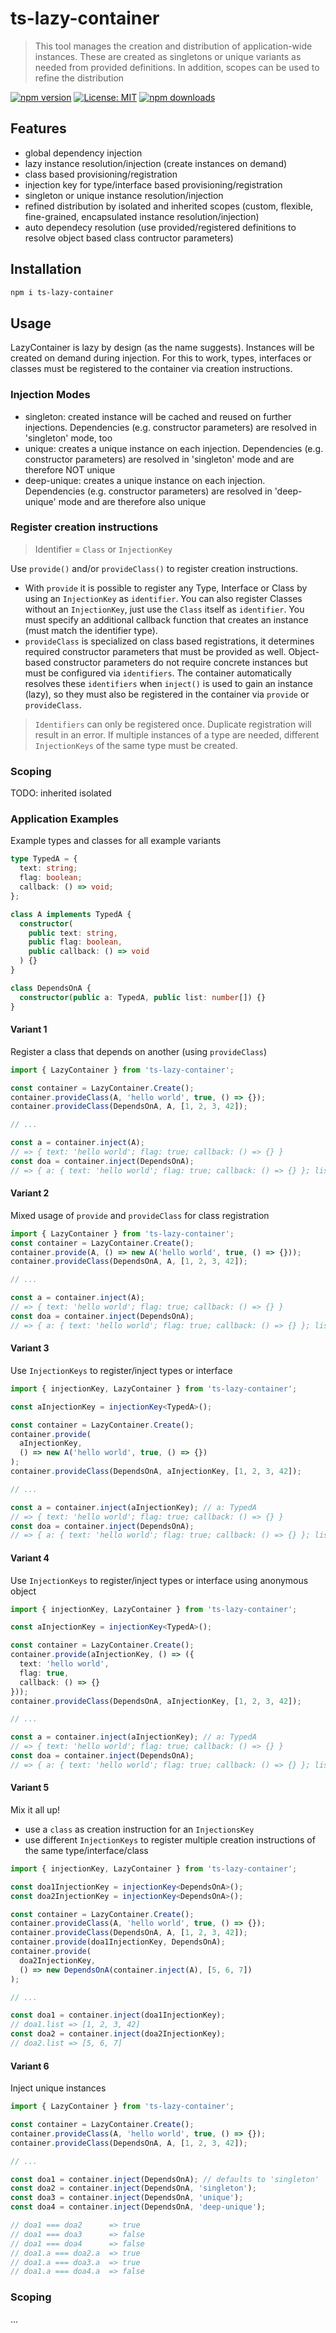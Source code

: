 # ts-lazy-container
> This tool manages the creation and distribution of application-wide instances. These are created as singletons or unique variants as needed from provided definitions. In addition, scopes can be used to refine the distribution

[![npm version](https://badge.fury.io/js/ts-lazy-container.svg)](https://badge.fury.io/js/ts-lazy-container)
[![License: MIT](https://img.shields.io/badge/License-MIT-yellow.svg)](https://opensource.org/licenses/MIT)
[![npm downloads](https://badgen.net/npm/dw/ts-lazy-container)](https://badge.fury.io/js/ts-lazy-container)

## Features
- global dependency injection
- lazy instance resolution/injection (create instances on demand)
- class based provisioning/registration
- injection key for type/interface based provisioning/registration
- singleton or unique instance resolution/injection
- refined distribution by isolated and inherited scopes (custom, flexible, fine-grained, encapsulated instance resolution/injection)
- auto dependecy resolution (use provided/registered definitions to resolve object based class contructor parameters)

## Installation
```bash
npm i ts-lazy-container
```

## Usage

LazyContainer is lazy by design (as the name suggests). Instances will be created on demand during injection. For this to work, types, interfaces or classes must be registered to the container via creation instructions.

### Injection Modes

- singleton: created instance will be cached and reused on further injections. Dependencies (e.g. constructor parameters) are resolved in 'singleton' mode, too
- unique: creates a unique instance on each injection. Dependencies (e.g. constructor parameters) are resolved in 'singleton' mode and are therefore NOT unique
- deep-unique: creates a unique instance on each injection. Dependencies (e.g. constructor parameters) are resolved in 'deep-unique' mode and are therefore also unique

### Register creation instructions

> Identifier = `Class` or `InjectionKey`

Use `provide()` and/or `provideClass()` to register creation instructions.
- With `provide` it is possible to register any Type, Interface or Class by using an `InjectionKey` as `identifier`. You can also register Classes without an `InjectionKey`, just use the `Class` itself as `identifier`. You must specify an additional callback function that creates an instance (must match the identifier type).
- `provideClass` is specialized on class based registrations, it determines required constructor parameters that must be provided as well. Object-based constructor parameters do not require concrete instances but must be configured via `identifiers`. The container automatically resolves these `identifiers` when `inject()` is used to gain an instance (lazy), so they must also be registered in the container via `provide` or `provideClass`.

> `Identifiers` can only be registered once. Duplicate registration will result in an error. If multiple instances of a type are needed, different `InjectionKeys` of the same type must be created.

### Scoping

TODO:
inherited
isolated

### Application Examples

Example types and classes for all example variants

```ts
type TypedA = {
  text: string;
  flag: boolean;
  callback: () => void;
};

class A implements TypedA {
  constructor(
    public text: string,
    public flag: boolean,
    public callback: () => void
  ) {}
}

class DependsOnA {
  constructor(public a: TypedA, public list: number[]) {}
}
```

#### Variant 1

Register a class that depends on another (using `provideClass`)

```ts
import { LazyContainer } from 'ts-lazy-container';

const container = LazyContainer.Create();
container.provideClass(A, 'hello world', true, () => {});
container.provideClass(DependsOnA, A, [1, 2, 3, 42]);

// ...

const a = container.inject(A);
// => { text: 'hello world'; flag: true; callback: () => {} }
const doa = container.inject(DependsOnA);
// => { a: { text: 'hello world'; flag: true; callback: () => {} }; list: [1, 2, 3, 42] }
```

#### Variant 2

Mixed usage of `provide` and `provideClass` for class registration

```ts
import { LazyContainer } from 'ts-lazy-container';
const container = LazyContainer.Create();
container.provide(A, () => new A('hello world', true, () => {}));
container.provideClass(DependsOnA, A, [1, 2, 3, 42]);

// ...

const a = container.inject(A);
// => { text: 'hello world'; flag: true; callback: () => {} }
const doa = container.inject(DependsOnA);
// => { a: { text: 'hello world'; flag: true; callback: () => {} }; list: [1, 2, 3, 42] }
```

#### Variant 3

Use `InjectionKeys` to register/inject types or interface

```ts
import { injectionKey, LazyContainer } from 'ts-lazy-container';

const aInjectionKey = injectionKey<TypedA>();

const container = LazyContainer.Create();
container.provide(
  aInjectionKey,
  () => new A('hello world', true, () => {})
);
container.provideClass(DependsOnA, aInjectionKey, [1, 2, 3, 42]);

// ...

const a = container.inject(aInjectionKey); // a: TypedA
// => { text: 'hello world'; flag: true; callback: () => {} }
const doa = container.inject(DependsOnA);
// => { a: { text: 'hello world'; flag: true; callback: () => {} }; list: [1, 2, 3, 42] }
```

#### Variant 4

Use `InjectionKeys` to register/inject types or interface using anonymous object

```ts
import { injectionKey, LazyContainer } from 'ts-lazy-container';

const aInjectionKey = injectionKey<TypedA>();

const container = LazyContainer.Create();
container.provide(aInjectionKey, () => ({
  text: 'hello world',
  flag: true,
  callback: () => {}
}));
container.provideClass(DependsOnA, aInjectionKey, [1, 2, 3, 42]);

// ...

const a = container.inject(aInjectionKey); // a: TypedA
// => { text: 'hello world'; flag: true; callback: () => {} }
const doa = container.inject(DependsOnA);
// => { a: { text: 'hello world'; flag: true; callback: () => {} }; list: [1, 2, 3, 42] }
```

#### Variant 5

Mix it all up!
- use a `class` as creation instruction for an `InjectionsKey`
- use different `InjectionKeys` to register multiple creation instructions of the same type/interface/class

```ts
import { injectionKey, LazyContainer } from 'ts-lazy-container';

const doa1InjectionKey = injectionKey<DependsOnA>();
const doa2InjectionKey = injectionKey<DependsOnA>();

const container = LazyContainer.Create();
container.provideClass(A, 'hello world', true, () => {});
container.provideClass(DependsOnA, A, [1, 2, 3, 42]);
container.provide(doa1InjectionKey, DependsOnA);
container.provide(
  doa2InjectionKey,
  () => new DependsOnA(container.inject(A), [5, 6, 7])
);

// ...

const doa1 = container.inject(doa1InjectionKey);
// doa1.list => [1, 2, 3, 42]
const doa2 = container.inject(doa2InjectionKey);
// doa2.list => [5, 6, 7]
```

#### Variant 6

Inject unique instances

```ts
import { LazyContainer } from 'ts-lazy-container';

const container = LazyContainer.Create();
container.provideClass(A, 'hello world', true, () => {});
container.provideClass(DependsOnA, A, [1, 2, 3, 42]);

// ...

const doa1 = container.inject(DependsOnA); // defaults to 'singleton'
const doa2 = container.inject(DependsOnA, 'singleton');
const doa3 = container.inject(DependsOnA, 'unique');
const doa4 = container.inject(DependsOnA, 'deep-unique');

// doa1 === doa2      => true
// doa1 === doa3      => false
// doa1 === doa4      => false
// doa1.a === doa2.a  => true
// doa1.a === doa3.a  => true
// doa1.a === doa4.a  => false
```

### Scoping
...
